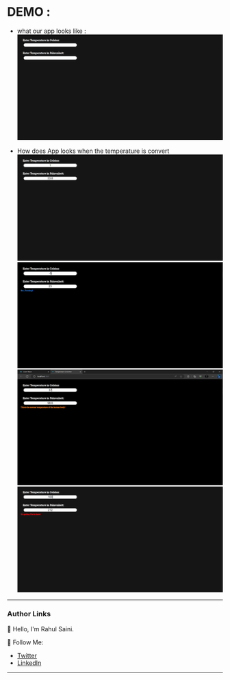 # DEMO :

- what our app looks like :
  ![Alt text](./public/photos/Firstlook.png)

- How does App looks when the temperature is convert
  ![Alt text](./public/photos/addsomevalue.png)
  ![Alt text](./public/photos/frezzing.png)
  ![Alt text](./public/photos/normal.png)
  ![Alt text](./public/photos/temperatureistoohot.png)

---

### Author Links

👋 Hello, I'm Rahul Saini.

🚀 Follow Me:

- [Twitter](https://twitter.com/rahumeetawa)
- [LinkedIn](https://www.linkedin.com/in/rahulmeetawa/)

---

